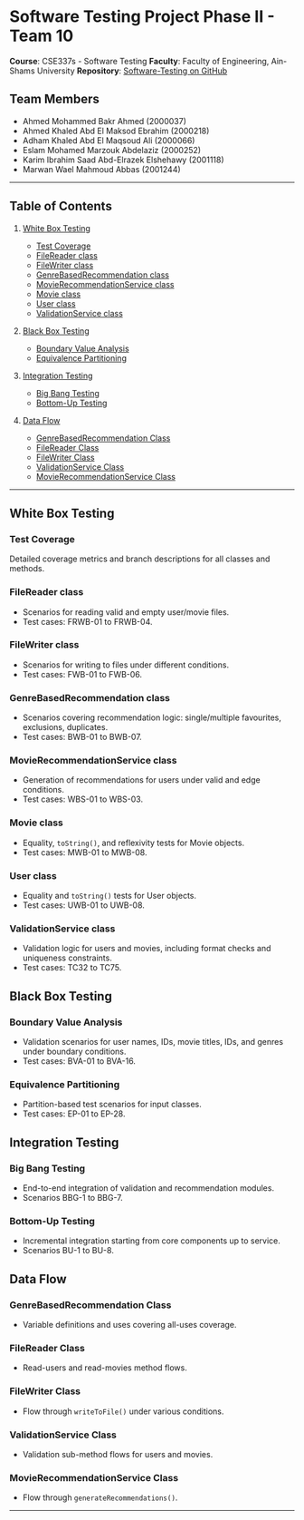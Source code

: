 # Software Testing Project Phase II - Team 10

**Course**: CSE337s - Software Testing
**Faculty**: Faculty of Engineering, Ain-Shams University
**Repository**: [Software-Testing on GitHub](https://github.com/AhmedBakrXI/Software-Testing)

## Team Members

* Ahmed Mohammed Bakr Ahmed (2000037)
* Ahmed Khaled Abd El Maksod Ebrahim (2000218)
* Adham Khaled Abd El Maqsoud Ali (2000066)
* Eslam Mohamed Marzouk Abdelaziz (2000252)
* Karim Ibrahim Saad Abd-Elrazek Elshehawy (2001118)
* Marwan Wael Mahmoud Abbas (2001244)

---

## Table of Contents

1. [White Box Testing](#white-box-testing)

   * [Test Coverage](#test-coverage)
   * [FileReader class](#filereader-class)
   * [FileWriter class](#filewriter-class)
   * [GenreBasedRecommendation class](#genrebasedrecommendation-class)
   * [MovieRecommendationService class](#movierecommendationservice-class)
   * [Movie class](#movie-class)
   * [User class](#user-class)
   * [ValidationService class](#validationservice-class)
2. [Black Box Testing](#black-box-testing)

   * [Boundary Value Analysis](#boundary-value-analysis)
   * [Equivalence Partitioning](#equivalence-partitioning)
3. [Integration Testing](#integration-testing)

   * [Big Bang Testing](#big-bang-testing)
   * [Bottom-Up Testing](#bottom-up-testing)
4. [Data Flow](#data-flow)

   * [GenreBasedRecommendation Class](#dataflow-genrebasedrecommendation-class)
   * [FileReader Class](#dataflow-filereader-class)
   * [FileWriter Class](#dataflow-filewriter-class)
   * [ValidationService Class](#dataflow-validationservice-class)
   * [MovieRecommendationService Class](#dataflow-movierecommendationservice-class)

---

## White Box Testing

### Test Coverage

Detailed coverage metrics and branch descriptions for all classes and methods.

### FileReader class

* Scenarios for reading valid and empty user/movie files.
* Test cases: FRWB-01 to FRWB-04.

### FileWriter class

* Scenarios for writing to files under different conditions.
* Test cases: FWB-01 to FWB-06.

### GenreBasedRecommendation class

* Scenarios covering recommendation logic: single/multiple favourites, exclusions, duplicates.
* Test cases: BWB-01 to BWB-07.

### MovieRecommendationService class

* Generation of recommendations for users under valid and edge conditions.
* Test cases: WBS-01 to WBS-03.

### Movie class

* Equality, `toString()`, and reflexivity tests for Movie objects.
* Test cases: MWB-01 to MWB-08.

### User class

* Equality and `toString()` tests for User objects.
* Test cases: UWB-01 to UWB-08.

### ValidationService class

* Validation logic for users and movies, including format checks and uniqueness constraints.
* Test cases: TC32 to TC75.

## Black Box Testing

### Boundary Value Analysis

* Validation scenarios for user names, IDs, movie titles, IDs, and genres under boundary conditions.
* Test cases: BVA-01 to BVA-16.

### Equivalence Partitioning

* Partition-based test scenarios for input classes.
* Test cases: EP-01 to EP-28.

## Integration Testing

### Big Bang Testing

* End-to-end integration of validation and recommendation modules.
* Scenarios BBG-1 to BBG-7.

### Bottom-Up Testing

* Incremental integration starting from core components up to service.
* Scenarios BU-1 to BU-8.

## Data Flow

### GenreBasedRecommendation Class

* Variable definitions and uses covering all-uses coverage.

### FileReader Class

* Read-users and read-movies method flows.

### FileWriter Class

* Flow through `writeToFile()` under various conditions.

### ValidationService Class

* Validation sub-method flows for users and movies.

### MovieRecommendationService Class

* Flow through `generateRecommendations()`.

---
